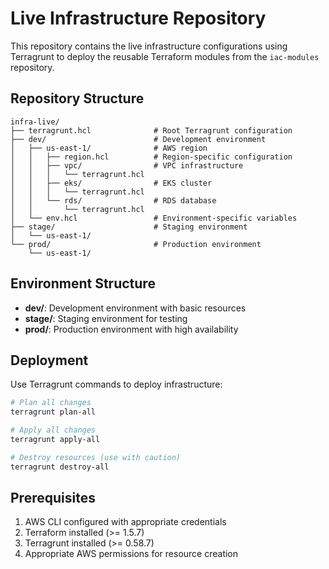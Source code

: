 # Live Infrastructure Repository

This repository contains the live infrastructure configurations using Terragrunt to deploy the reusable Terraform modules from the `iac-modules` repository.

## Repository Structure

```
infra-live/
├── terragrunt.hcl              # Root Terragrunt configuration
├── dev/                        # Development environment
│   ├── us-east-1/              # AWS region
│   │   ├── region.hcl          # Region-specific configuration
│   │   ├── vpc/                # VPC infrastructure
│   │   │   └── terragrunt.hcl
│   │   ├── eks/                # EKS cluster
│   │   │   └── terragrunt.hcl
│   │   └── rds/                # RDS database
│   │       └── terragrunt.hcl
│   └── env.hcl                 # Environment-specific variables
├── stage/                      # Staging environment
│   └── us-east-1/
└── prod/                       # Production environment
    └── us-east-1/

```

## Environment Structure

- **dev/**: Development environment with basic resources
- **stage/**: Staging environment for testing
- **prod/**: Production environment with high availability

## Deployment

Use Terragrunt commands to deploy infrastructure:

```bash
# Plan all changes
terragrunt plan-all

# Apply all changes
terragrunt apply-all

# Destroy resources (use with caution)
terragrunt destroy-all
```

## Prerequisites

1. AWS CLI configured with appropriate credentials
2. Terraform installed (>= 1.5.7)
3. Terragrunt installed (>= 0.58.7)
4. Appropriate AWS permissions for resource creation
